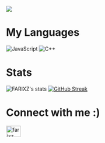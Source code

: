 
![](https://komarev.com/ghpvc/?username=farixz&style=flat-square&label=Profile+Views:)
# My Languages
![JavaScript](https://img.shields.io/badge/javascript-%23323330.svg?style=for-the-badge&logo=javascript&logoColor=%23F7DF1E)   ![C++](https://img.shields.io/badge/c++-%2300599C.svg?style=for-the-badge&logo=c%2B%2B&logoColor=white)

# Stats
![FARIXZ's stats](https://github-readme-stats.vercel.app/api?username=farixz&custom_title=FARIXZ_Stats&theme=github_dark&show_icons=true) [![GitHub Streak](https://streak-stats.demolab.com?user=farixz&theme=github-dark-blue&card_width=350)](https://git.io/streak-stats)

# Connect with me :)
<p align="left">
<a href="https://instagram.com/farixz" target="blank"><img align="center" src="https://raw.githubusercontent.com/rahuldkjain/github-profile-readme-generator/master/src/images/icons/Social/instagram.svg" alt="farixz" height="30" width="40" /></a>
</p>

